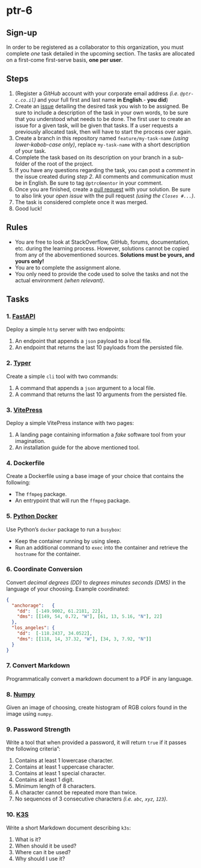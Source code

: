 # ptr-6

## Sign-up

In order to be registered as a collaborator to this organization, you must complete *one* task detailed in the upcoming section. The tasks are allocated on a first-come first-serve basis, **one per user**.

## Steps


1. (Register a *GitHub* account with your corporate email address *(i.e. `@ptr-c.co.il`)* and your full first and last name **in English**.- **you did**)
2. Create an [issue](https://github.com/ptr-06/sign-up/issues/new) detailing the desired task you wish to be assigned. Be sure to include a description of the task in your own words, to be sure that you understood what needs to be done. The first user to create an issue for a given task, will be given that tasks. If a user requests a previously allocated task, then will have to start the process over again.
3. Create a branch in this repository named `feature/my-task-name` *(using lower-kabob-case only)*, replace `my-task-name` with a short description of your task.
4. Complete the task based on its description on your branch in a sub-folder of the root of the project.
5. If you have any questions regarding the task, you can post a *comment* in the issue created during *step 2*. All comments and communication must be in English. Be sure to tag `@ptrc6mentor` in your comment.
6. Once you are finished, create a [pull request](https://github.com/ptr-06/sign-up/compare) with your solution. Be sure to also link your *open issue* with the pull request *(using the `Closes #...`)*.
7. The task is considered complete once it was merged.
8. Good luck!

## Rules

- You are free to look at StackOverflow, GitHub, forums, documentation, etc. during the learning process. However, solutions cannot be copied from any of the abovementioned sources. **Solutions must be yours, and yours only!**
- You are to complete the assignment alone.
- You only need to provide the code used to solve the tasks and not the actual environment *(when relevant)*.

## Tasks

### 1. [FastAPI](https://fastapi.tiangolo.com/) 

Deploy a simple `http` server with two endpoints:

1. An endpoint that appends a `json` payload to a local file.
2. An endpoint that returns the last 10 payloads from the persisted file.

### 2. [Typer](https://typer.tiangolo.com/) 

Create a simple `cli` tool with two commands:

1. A command that appends a `json` argument to a local file.
2. A command that returns the last 10 arguments from the persisted file.

### 3. [VitePress](https://vitepress.dev/) 

Deploy a simple VitePress instance with two pages:

1. A landing page containing information a *fake* software tool from your imagination.
2. An installation guide for the above mentioned tool.

### 4. Dockerfile 

Create a Dockerfile using a base image of your choice that contains the following:

- The `ffmpeg` package.
- An entrypoint that will run the `ffmpeg` package.

### 5. [Python Docker](https://pypi.org/project/docker/)

Use Python’s `docker` package to run a `busybox`:

- Keep the container running by using sleep.
- Run an additional command to `exec` into the container and retrieve the `hostname` for the container.

### 6. Coordinate Conversion 

Convert *decimal degrees (DD)* to *degrees minutes seconds (DMS)* in the language of your choosing. Example coordinated:

```json
{
  "anchorage":   {
    "dd":  [-149.9002, 61.2181, 22],
    "dms": [[149, 54, 0.72, "W"], [61, 13, 5.16, "N"], 22]
  },
  "los_angeles": {
    "dd":  [-118.2437, 34.0522],
    "dms": [[118, 14, 37.32, "W"], [34, 3, 7.92, "N"]]
  }
}
```

### 7. Convert Markdown 

Programmatically convert a markdown document to a PDF in any language.

### 8. [Numpy](https://numpy.org/) 

Given an image of choosing, create histogram of RGB colors found in the image using `numpy`.

### 9. Password Strength 

Write a tool that when provided a password, it will return `true` if it passes the following criteria”:

1. Contains at least 1 lowercase character.
2. Contains at least 1 uppercase character.
3. Contains at least 1 special character.
4. Contains at least 1 digit.
5. Minimum length of 8 characters.
6. A character cannot be repeated more than twice.
7. No sequences of 3 consecutive characters *(i.e. `abc`, `xyz`, `123`)*.

### 10. [K3S](https://k3s.io/) 

Write a short Markdown document describing `k3s`:

1. What is it?
2. When should it be used?
3. Where can it be used?
4. Why should I use it?
